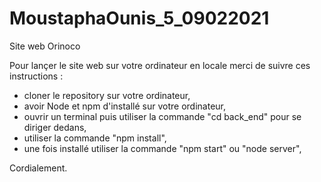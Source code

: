 # MoustaphaOunis_5_09022021 #

Site web Orinoco 

Pour lançer le site web sur votre ordinateur en locale merci de suivre ces instructions : 

- cloner le repository sur votre ordinateur,
- avoir Node et npm d'installé sur votre ordinateur,
- ouvrir un terminal puis utiliser la commande "cd back_end" pour se diriger dedans,
- utiliser la commande "npm install", 
- une fois installé utiliser la commande "npm start" ou "node server",

Cordialement.